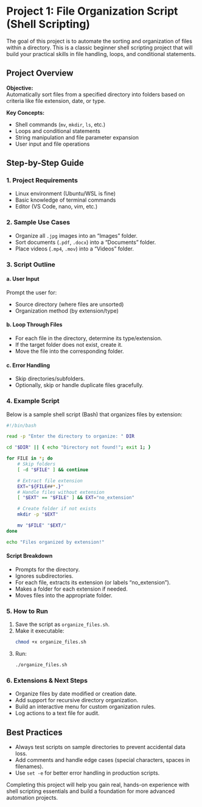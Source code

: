 # Project 1: File Organization Script (Shell Scripting)

The goal of this project is to automate the sorting and organization of files within a directory. This is a classic beginner shell scripting project that will build your practical skills in file handling, loops, and conditional statements.

## Project Overview

**Objective:**  
Automatically sort files from a specified directory into folders based on criteria like file extension, date, or type.

**Key Concepts:**
- Shell commands (`mv`, `mkdir`, `ls`, etc.)
- Loops and conditional statements
- String manipulation and file parameter expansion
- User input and file operations

## Step-by-Step Guide

### 1. Project Requirements

- Linux environment (Ubuntu/WSL is fine)
- Basic knowledge of terminal commands
- Editor (VS Code, nano, vim, etc.)

### 2. Sample Use Cases

- Organize all `.jpg` images into an “Images” folder.
- Sort documents (`.pdf`, `.docx`) into a “Documents” folder.
- Place videos (`.mp4`, `.mov`) into a “Videos” folder.

### 3. Script Outline

#### a. User Input
Prompt the user for:
- Source directory (where files are unsorted)
- Organization method (by extension/type)

#### b. Loop Through Files
- For each file in the directory, determine its type/extension.
- If the target folder does not exist, create it.
- Move the file into the corresponding folder.

#### c. Error Handling
- Skip directories/subfolders.
- Optionally, skip or handle duplicate files gracefully.

### 4. Example Script

Below is a sample shell script (Bash) that organizes files by extension:

```bash
#!/bin/bash

read -p "Enter the directory to organize: " DIR

cd "$DIR" || { echo "Directory not found!"; exit 1; }

for FILE in *; do
    # Skip folders
    [ -d "$FILE" ] && continue

    # Extract file extension
    EXT="${FILE##*.}"
    # Handle files without extension
    [ "$EXT" == "$FILE" ] && EXT="no_extension"

    # Create folder if not exists
    mkdir -p "$EXT"

    mv "$FILE" "$EXT/"
done

echo "Files organized by extension!"
```

#### Script Breakdown
- Prompts for the directory.
- Ignores subdirectories.
- For each file, extracts its extension (or labels “no_extension”).
- Makes a folder for each extension if needed.
- Moves files into the appropriate folder.

### 5. How to Run

1. Save the script as `organize_files.sh`.
2. Make it executable:  
   ```bash
   chmod +x organize_files.sh
   ```
3. Run:
   ```bash
   ./organize_files.sh
   ```

### 6. Extensions & Next Steps

- Organize files by date modified or creation date.
- Add support for recursive directory organization.
- Build an interactive menu for custom organization rules.
- Log actions to a text file for audit.

## Best Practices

- Always test scripts on sample directories to prevent accidental data loss.
- Add comments and handle edge cases (special characters, spaces in filenames).
- Use `set -e` for better error handling in production scripts.

Completing this project will help you gain real, hands-on experience with shell scripting essentials and build a foundation for more advanced automation projects. 